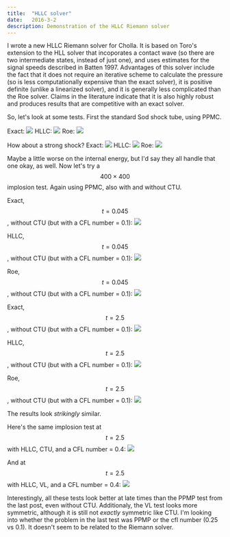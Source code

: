 ```yaml
---
title:  "HLLC solver"
date:   2016-3-2
description: Demonstration of the HLLC Riemann solver 
---
```


I wrote a new HLLC Riemann solver for Cholla. It is 
based on Toro's extension to the HLL solver that incoporates a contact wave (so
there are two intermediate states, instead of just one), and uses estimates for the
signal speeds described in Batten 1997. Advantages of this solver include the fact that
it does not require an iterative scheme to calculate the pressure (so is less computationally expensive
than the exact solver), it is positive definite (unlike a linearized solver), and it is generally
less complicated than the Roe solver. Claims in the literature indicate that it is also 
highly robust and produces results that are competitive with an exact solver.

So, let's look at some tests. First the standard Sod shock tube, using PPMC.


Exact:
<img src="{{ site.url }}assets/images/sod_exact.png">
HLLC:
<img src="{{ site.url }}assets/images/sod_hllc.png">
Roe:
<img src="{{ site.url }}assets/images/sod_roe.png">

How about a strong shock?
Exact:
<img src="{{ site.url }}assets/images/strong_shock_exact.png">
HLLC:
<img src="{{ site.url }}assets/images/strong_shock_hllc.png">
Roe:
<img src="{{ site.url }}assets/images/strong_shock_roe.png">


Maybe a little worse on the internal energy, but I'd say they all handle that one okay, as well.
Now let's try a $$400\times400$$ implosion test. Again using PPMC, also with
and without CTU.


Exact, $$t = 0.045$$, without CTU (but with a CFL number = 0.1):
<img src="{{ site.url }}assets/images/implosion_early_exact.png">

HLLC, $$t = 0.045$$, without CTU (but with a CFL number = 0.1):
<img src="{{ site.url }}assets/images/implosion_early_hllc.png">

Roe, $$t = 0.045$$, without CTU (but with a CFL number = 0.1):
<img src="{{ site.url }}assets/images/implosion_early_roe.png">

Exact, $$t = 2.5$$, without CTU (but with a CFL number = 0.1):
<img src="{{ site.url }}assets/images/implosion_late_exact.png">

HLLC, $$t = 2.5$$, without CTU (but with a CFL number = 0.1):
<img src="{{ site.url }}assets/images/implosion_late_hllc.png">

Roe, $$t = 2.5$$, without CTU (but with a CFL number = 0.1):
<img src="{{ site.url }}assets/images/implosion_late_hllc.png">

The results look *strikingly* similar.

Here's the same implosion test at $$t = 2.5$$ with HLLC, CTU, and a CFL number = 0.4:
<img src="{{ site.url }}assets/images/implosion_late_hllc_CTU.png">

And at $$t = 2.5$$ with HLLC, VL, and a CFL number = 0.4: 
<img src="{{ site.url }}assets/images/implosion_late_hllc_VL.png">

Interestingly, all these tests look better at late times than the PPMP test from the last post, 
even without CTU. Additionaly, the VL test looks more symmetric, although it is still not *exactly*
symmetric like CTU. I'm looking into whether the problem in the last test was PPMP or the cfl number (0.25 vs 0.1). 
It doesn't seem to be related to the Riemann solver.

